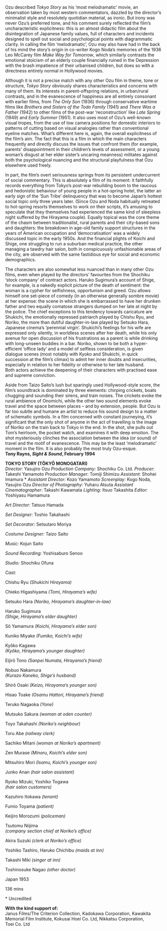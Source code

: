 
Ozu described _Tokyo Story_ as his ‘most melodramatic’ movie, an observation taken by most western commentators, dazzled by the director’s minimalist style and resolutely quotidian material, as ironic. But irony was never Ozu’s preferred tone, and his comment surely reflected the film’s uncharacteristic explicitness: this is an almost didactic film about the disintegration of Japanese family values, full of characters and incidents designed to spell out social and psychological points with diagrammatic clarity. In calling the film ‘melodramatic’, Ozu may also have had in the back of his mind the story’s origin in co-writer Kogo Noda’s memories of the 1936 Leo McCarey film _Make Way for Tomorrow_, which similarly contrasts the emotional stoicism of an elderly couple financially ruined in the Depression with the brash impatience of their urbanised children, but does so with a directness entirely normal in Hollywood movies.

Although it is not a precise match with any other Ozu film in theme, tone or structure, _Tokyo Story_ obviously shares characteristics and concerns with many of them. Its interests in parent-offspring relations, in urban/rural contrasts, and in the evanescence of happiness are all entirely consonant with earlier films, from _The Only Son_ (1936) through conservative wartime films like _Brothers and Sisters of the Todo Family_ (1941) and _There Was a Father_ (1942) to other films of the post-war ‘reconstruction’ like _Late Spring_ (1949) and _Early Summer_ (1951). It also uses most of Ozu’s well-known visual tropes, from the use of low camera positions for domestic interiors to patterns of cutting based on visual analogies rather than conventional eyeline matches. What’s different here is, again, the overall explicitness of the film’s aim. The fact that this is a film in which the main characters frequently and directly discuss the issues that confront them (for example, parents’ disappointment in their children’s levels of assessment, or a young woman’s disgust at her elder sister’s uncaring meanness) militates against both the psychological nuancing and the structural playfulness that Ozu elsewhere used freely.

In part, the film’s overt seriousness springs from its persistent undercurrent of social commentary. This is absolutely a film of its moment: it faithfully records everything from Tokyo’s post-war rebuilding boom to the raucous and hedonistic behaviour of young people in a hot-spring hotel, the latter an early sign of the ‘Sun Tribe’ delinquency that was to become Japan’s hottest social topic only three years later. (Since Ozu and Noda habitually retreated to hot-spring resorts themselves to work on their scripts, it’s amusing to speculate that they themselves had experienced the same kind of sleepless night suffered by the Hirayama couple). Equally topical was the core theme of the chasm between traditionalist, rural parents and their city-based sons and daughters: the breakdown in age-old family support structures in the years of American occupation and ‘democratisation’ was a widely discussed topic in the early 1950s. And the financial plights of Koichi and Shige, one struggling to run a suburban medical practice, the other managing a tawdry hair salon, both in conspicuously unfashionable areas of the city, are observed with the same fastidious eye for social and economic demographics.

The characters are also somewhat less nuanced than in many other Ozu films, even when played by the directors’ favourites from the Shochiku ‘stock company’ of contract actors. Haruko Sugimura’s account of Shige, for example, is a nakedly explicit picture of the death of sentiment: the woman is a cypher for selfishness, opportunism and greed. Ozu allows himself one set-piece of comedy (in an otherwise generally sombre movie) at her expense: the scene in which she is embarrassed to have her drunken father and two equally comatose strangers dumped on her late at night by the police. The chief exceptions to this tendency towards caricature are Shukichi, the emotionally repressed patriarch played by Chishu Ryu, and Noriko, the more than dutiful daughter-in-law played by Setsuko Hara, Japanese cinema’s ‘perennial virgin’. Shukichi’s feelings for his wife are expressed only silently, in worldless scenes after her death, while his only avenue for open discussion of his frustrations as a parent is while drinking with long-unseen buddies in a bar. Noriko, shown to be both a hyper-efficient ‘office lady’ and a model of selfless consideration, is given dialogue scenes (most notably with Kyoko and Shukichi, in quick succession at the film’s climax) to admit her inner doubts and insecurities, especially in relation to her fidelity or otherwise to her late husband.  
Both actors achieve the deepening of their characters with practised ease and supreme conviction.

Aside from Taizo Saito’s lush but sparingly used Hollywood-style score, the film’s soundtrack is dominated by three elements: chirping crickets, boats chugging and sounding their sirens, and train noises. The crickets evoke the rural ambience of Onomichi, while the other two sound elements evoke travel and the space between places – and by extension, people. But Ozu is far too subtle and humane an artist to reduce his sound design to a matter of schematic symbols. In a film concerned with constant journeying, it’s significant that the only shot of anyone in the act of travelling is the image of Noriko on the train back to Tokyo in the end. In the shot, she pulls out Tom’s heirloom, the pocket watch, and examines it with deep emotion. The shot mysteriously clinches the association between the idea (or sound) of travel and the motif of evanescence. This may be the least ‘melodramatic’ moment in the film. It is also probably the most truly Ozu-esque.<br>
**Tony Rayns, _Sight & Sound_, February 1994**<br>

**TOKYO STORY (TÔKYÔ MONOGATARI)**<br>
_Director:_ Yasujiro Ozu
_Production Company:_ Shochiku Co. Ltd.
_Producer:_ Takeshi Yamamoto
_Production Manager:_ Tomiji Shimizu
_Assistant:_ Shohei Imamura *
_Assistant Director:_ Kozo Yamamoto
_Screenplay:_ Kogo Noda, Yasujiro Ozu
_Director of Photography:_ Yuharu Atsuta
_Assistant Cinematographer:_ Takashi Kawamata
_Lighting:_ Itsuo Takashita
_Editor:_ Yoshiyasu Hamamura

_Art Director:_ Tatsuo Hamada

_Set Designer:_ Toshio Takahashi

_Set Decorator:_ Setsutaro Moriya

_Costume Designer:_ Taizo Saito

_Music:_ Kojun Saito

_Sound Recording:_ Yoshisaburo Senoo

_Studio:_ Shochiku Ofuna

_Cast:_

Chishu Ryu _(Shukichi Hirayama)_

Chieko Higashiyama _(Tomi, Hirayama’s wife)_

Setsuko Hara _(Noriko, Hirayama’s daughter-in-law)_

Haruko Sugimura  
_(Shige, Hirayama’s elder daughter)_

Sô Yamamura _(Koichi, Hirayama’s elder son)_

Kuniko Miyake _(Fumiko, Koichi’s wife)_

Kyôko Kagawa  
_(Kyôko, Hirayama’s younger daughter)_

Eijirô Tono _(Sanpei Numata, Hirayama’s friend)_

Nobuo Nakamura  
_(Kurazo Kaneko, Shige’s husband)_

Shirô Osaki _(Keizo, Hirayama’s younger son)_

Hisao Toake _(Osamu Hattori, Hirayama’s friend)_

Teruko Nagaoka _(Yone)_

Mutsuko Sakura _(woman at oden counter)_

Toyo Takahashi _(Noriko’s neighbour)_

Toru Abe _(railway clerk)_

Sachiko Mitani _(woman at Noriko’s apartment)_

Zen Murase _(Minoru, Koichi’s elder son)_

Mitsuhiro Mori _(Isamu, Koichi’s younger son)_

Junko Anan _(hair salon assistant)_

Ryoko Mizuki, Yoshiko Togawa  
_(hair salon customers)_

Kazuhiro Itokawa _(tenant)_

Fumio Toyama _(patient)_

Keijiro Morozumi _(policeman)_

Tsutomu Niijima  
_(company section chief at Noriko’s office)_

Akira Suzuki _(clerk at Noriko’s office)_

Yoshiko Tashiro, Haruko Chichibu _(maids at inn)_

Takashi Miki _(singer at inn)_

Toshinosuke Nagao _(other doctor)_

Japan 1953

136 mins

\* Uncredited



**With the kind support of:**<br>
Janus Films/The Criterion Collection, Kadokawa Corporation, Kawakita Memorial Film Institute, Kokusai Hoei Co. Ltd, Nikkatsu Corporation,  
Toei Co. Ltd
<!--stackedit_data:
eyJoaXN0b3J5IjpbNTIyNDEyMzY3XX0=
-->